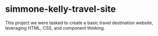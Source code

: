 # simmone-kelly-travel-site

This project we were tasked to create a basic travel destination website, leveraging HTML, CSS, and component thinking.
